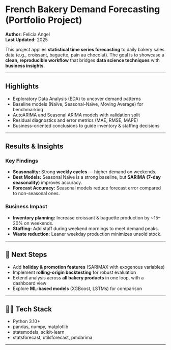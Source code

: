 # French Bakery Demand Forecasting (Portfolio Project)

**Author:** Felicia Angel  
**Last Updated:** 2025  

This project applies **statistical time series forecasting** to daily bakery sales data (e.g., croissant, baguette, pain au chocolat). The goal is to showcase a **clean, reproducible workflow** that bridges **data science techniques** with **business insights**.

---

## Highlights
- Exploratory Data Analysis (EDA) to uncover demand patterns  
- Baseline models (Naïve, Seasonal-Naïve, Moving Average) for benchmarking  
- AutoARIMA and Seasonal ARIMA models with validation split  
- Residual diagnostics and error metrics (MAE, RMSE, MAPE)  
- Business-oriented conclusions to guide inventory & staffing decisions  
---
## Results & Insights

### Key Findings

* **Seasonality:** Strong **weekly cycles** — higher demand on weekends.
* **Best Models:** Seasonal Naïve is a strong baseline, but **SARIMA (7-day seasonality)** improves accuracy.
* **Forecast Accuracy:** Seasonal models reduce forecast error compared to non-seasonal ones.

### Business Impact

* **Inventory planning:** Increase croissant & baguette production by \~15–20% on weekends.
* **Staffing:** Add staff during weekend mornings to meet demand peaks.
* **Waste reduction:** Leaner weekday production minimizes unsold stock.

---

## 📌 Next Steps

* Add **holiday & promotion features** (SARIMAX with exogenous variables)
* Implement **rolling-origin backtesting** for robust evaluation
* Extend analysis across **all bakery products** in one loop, with a dashboard view
* Explore **ML-based models** (XGBoost, LSTMs) for comparison

---

## 🧑‍💻 Tech Stack

* Python 3.10+
* pandas, numpy, matplotlib
* statsmodels, scikit-learn
* statsforecast, utilsforecast, pmdarima

---
